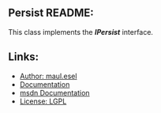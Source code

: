 ## Persist README:
This class implements the ***IPersist*** interface.

## Links:
* [Author: maul.esel](https://github.com/maul-esel)
* [Documentation](http://maul-esel.github.com/COM-Classes/AHK_Lv1.1/Persist)
* [msdn Documentation](http://msdn.microsoft.com/en-us/library/windows/desktop/ms688695)
* [License: LGPL](http://www.gnu.org/licenses/lgpl-2.1.txt)